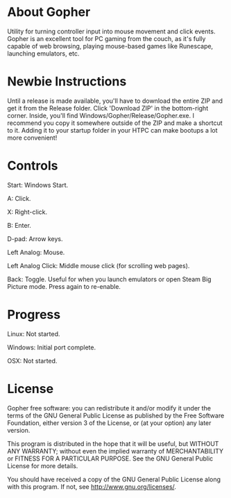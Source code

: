 About Gopher
======

Utility for turning controller input into mouse movement and click events. Gopher is an excellent tool for PC gaming from the couch, as it's fully capable of web browsing, playing mouse-based games like Runescape, launching emulators, etc.

Newbie Instructions
======
Until a release is made available, you'll have to download the entire ZIP and get it from the Release folder. Click 'Download ZIP' in the bottom-right corner. Inside, you'll find Windows/Gopher/Release/Gopher.exe. I recommend you copy it somewhere outside of the ZIP and make a shortcut to it. Adding it to your startup folder in your HTPC can make bootups a lot more convenient!

Controls
======
Start: Windows Start.

A: Click.

X: Right-click.

B: Enter.

D-pad: Arrow keys.

Left Analog: Mouse.

Left Analog Click: Middle mouse click (for scrolling web pages).

Back: Toggle. Useful for when you launch emulators or open Steam Big Picture mode. Press again to re-enable.

Progress
======
Linux: Not started.

Windows: Initial port complete.

OSX: Not started.



License
======
Gopher free software: you can redistribute it and/or modify it under the terms of the GNU General Public License as published by the Free Software Foundation, either version 3 of the License, or (at your option) any later version.

This program is distributed in the hope that it will be useful, but WITHOUT ANY WARRANTY; without even the implied warranty of MERCHANTABILITY or FITNESS FOR A PARTICULAR PURPOSE. See the GNU General Public License for more details.

You should have received a copy of the GNU General Public License along with this program.  If not, see http://www.gnu.org/licenses/.
